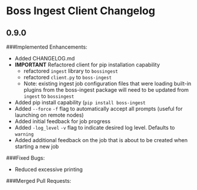 # Boss Ingest Client Changelog


## 0.9.0

###Implemented Enhancements:

* Added CHANGELOG.md
* **IMPORTANT** Refactored client for pip installation capability
    - refactored `ingest` library to `bossingest`
    - refactored `client.py` to `boss-ingest`
    - Note: existing ingest job configuration files that were loading built-in plugins from the boss-ingest package will need to be updated from `ingest` to `bossingest`
* Added pip install capability (`pip install boss-ingest`
* Added `--force` `-f` flag to automatically accept all prompts (useful for launching on remote nodes)
* Added initial feedback for job progress
* Added `-log_level` `-v` flag to indicate desired log level. Defaults to `warning`
* Added additional feedback on the job that is about to be created when starting a new job

###Fixed Bugs:
* Reduced excessive printing

###Merged Pull Requests: